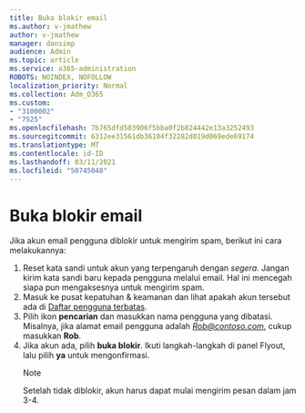 ```yaml
---
title: Buka blokir email
ms.author: v-jmathew
author: v-jmathew
manager: dansimp
audience: Admin
ms.topic: article
ms.service: o365-administration
ROBOTS: NOINDEX, NOFOLLOW
localization_priority: Normal
ms.collection: Adm_O365
ms.custom:
- "3100002"
- "7525"
ms.openlocfilehash: 7b765dfd503906f5bba0f2b824442e13a3252493
ms.sourcegitcommit: 6312ee31561db36104f32282d019d069ede69174
ms.translationtype: MT
ms.contentlocale: id-ID
ms.lasthandoff: 03/11/2021
ms.locfileid: "50745048"
---
```

# <a name="unblock-email"></a>Buka blokir email

Jika akun email pengguna diblokir untuk mengirim spam, berikut ini cara melakukannya:

1. Reset kata sandi untuk akun yang terpengaruh dengan *segera*. Jangan kirim kata sandi baru kepada pengguna melalui email. Hal ini mencegah siapa pun mengaksesnya untuk mengirim spam.
2. Masuk ke pusat kepatuhan & keamanan dan lihat apakah akun tersebut ada di [Daftar pengguna terbatas](https://protection.office.com/#/restrictedusers).
3. Pilih ikon **pencarian** dan masukkan nama pengguna yang dibatasi. Misalnya, jika alamat email pengguna adalah *Rob@contoso.com*, cukup masukkan **Rob**.
4. Jika akun ada, pilih **buka blokir**. Ikuti langkah-langkah di panel Flyout, lalu pilih **ya** untuk mengonfirmasi.  
    > [!NOTE]
    > Setelah tidak diblokir, akun harus dapat mulai mengirim pesan dalam jam 3-4.
